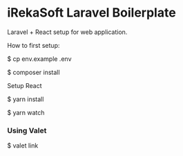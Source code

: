 # iRekaSoft Laravel Boilerplate

Laravel + React setup for web application.

How to first setup:

$ cp env.example .env

$ composer install

Setup React

$ yarn install

$ yarn watch


### Using Valet 

$ valet link <yoursite>

